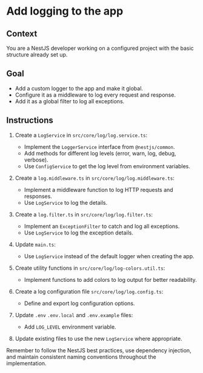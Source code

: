 # Add logging to the app

## Context

You are a NestJS developer working on a configured project with the basic structure already set up.

## Goal

- Add a custom logger to the app and make it global.
- Configure it as a middleware to log every request and response.
- Add it as a global filter to log all exceptions.

## Instructions

1. Create a `LogService` in `src/core/log/log.service.ts`:

   - Implement the `LoggerService` interface from `@nestjs/common`.
   - Add methods for different log levels (error, warn, log, debug, verbose).
   - Use `ConfigService` to get the log level from environment variables.

2. Create a `log.middleware.ts` in `src/core/log/log.middleware.ts`:

   - Implement a middleware function to log HTTP requests and responses.
   - Use `LogService` to log the details.

3. Create a `log.filter.ts` in `src/core/log/log.filter.ts`:

   - Implement an `ExceptionFilter` to catch and log all exceptions.
   - Use `LogService` to log the exception details.

4. Update `main.ts`:

   - Use `LogService` instead of the default logger when creating the app.

5. Create utility functions in `src/core/log/log-colors.util.ts`:

   - Implement functions to add colors to log output for better readability.

6. Create a log configuration file `src/core/log/log.config.ts`:

   - Define and export log configuration options.

7. Update `.env` `.env.local` and `.env.example` files:

   - Add `LOG_LEVEL` environment variable.

8. Update existing files to use the new `LogService` where appropriate.

Remember to follow the NestJS best practices, use dependency injection, and maintain consistent naming conventions throughout the implementation.
